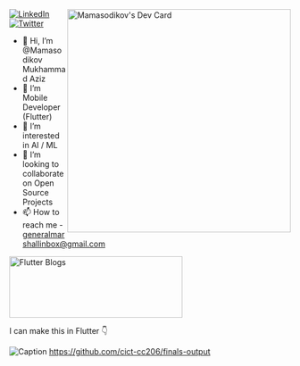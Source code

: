 


<div>
      <a href="https://app.daily.dev/flutteruz"><img width="400"
      align="right" src="https://api.daily.dev/devcards/b47bf2a7cb3c4ce4aa51ba9176437dec.png?r=gv9" alt="Mamasodikov's Dev Card"/></a>
      
</div>



  <a href="https://www.linkedin.com/in/mamasodikov/">
    <img
      src="https://img.shields.io/static/v1?logo=linkedin&style=flat-square&color=0072b1&label=LinkedIn&message=%E2%98%86"
      alt="LinkedIn"
    />
  </a>
  
  
<a href="https://twitter.com/imrealcosmos">
    <img
      src="https://img.shields.io/twitter/follow/imrealcosmos?label=Twitter&logo=twitter&style=flat-square&color=1da1f2&logoColor=ffffff"
      alt="Twitter"
    />
  </a>
  
- 👋 Hi, I’m @Mamasodikov Mukhammad Aziz 
- 🌱 I’m Mobile Developer (Flutter)
- 👀 I’m interested in AI / ML
- 💞️ I’m looking to collaborate on Open Source Projects
- 📫 How to reach me - generalmarshallinbox@gmail.com 


<div >
      <a href="https://t.me/flutterblogs"><img height="110" width="310"
      src="https://world-wire.com/wp-content/uploads/2021/08/join_us_on_tg.png?r=gv9" alt="Flutter Blogs"/></a>
      
</div>

I can make this in Flutter 👇

![Caption](https://miro.medium.com/max/418/1*Bzm19U6xixjRLi3nRNjSYQ.gif)
https://github.com/cict-cc206/finals-output



